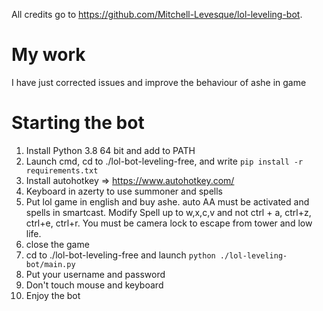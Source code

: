 All credits go to https://github.com/Mitchell-Levesque/lol-leveling-bot.

# My work
I have just corrected issues and improve the behaviour of ashe in game


# Starting the bot
 1. Install Python 3.8 64 bit and add to PATH
 2. Launch cmd, cd to ./lol-bot-leveling-free,  and write `pip install -r requirements.txt`
 3. Install autohotkey => https://www.autohotkey.com/
 4. Keyboard in azerty to use summoner and spells
 5. Put lol game in english and buy ashe. auto AA must be activated and spells in smartcast. Modify Spell up to w,x,c,v and not ctrl + a, ctrl+z, ctrl+e, ctrl+r. You must be camera lock to escape from tower and low life.
 6. close the game
 7. cd to ./lol-bot-leveling-free and launch `python ./lol-leveling-bot/main.py`
 8. Put your username and password
 9. Don't touch mouse and keyboard
 10. Enjoy the bot

